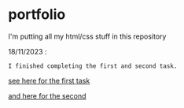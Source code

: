 # portfolio
I'm putting all my html/css stuff in this repository


18/11/2023 : 
```
I finished completing the first and second task.
```
[see here for the first task](https://github.com/JustObtey/portfolio/blob/main/Claroline.SIO23_1SSI.TACHES/TACHE_01.docx)

[and here for the second](https://github.com/JustObtey/portfolio/blob/main/Claroline.SIO23_1SSI.TACHES/TACHE_02.docx)
